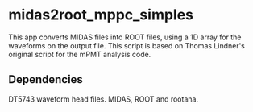 # midas2root_mppc_simples

This app converts MIDAS files into ROOT files, using a 1D array for the waveforms on the output file. This script is based on Thomas Lindner's original script for the mPMT analysis code.

## Dependencies
DT5743 waveform head files.
MIDAS, ROOT and rootana.